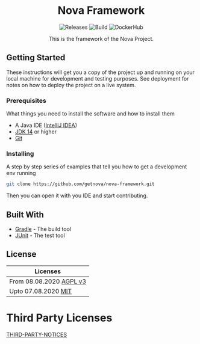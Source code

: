 <h1 align="center">
    Nova Framework
</h1>
<p align="center">
    <a style="text-decoration:none" href="https://github.com/getnova/nova-framework/releases">
        <img alt="Releases" src="https://img.shields.io/github/v/tag/getnova/nova-framework?label=latest%20version&style=flat-square">
    </a>
    <a style="text-decoration:none" href="https://github.com/getnova/nova-framework/actions">
        <img alt="Build" src="https://img.shields.io/github/workflow/status/getnova/nova-framework/Main%20Build?label=Main%20Build&style=flat-square">
    </a>
    <a style="text-decoration:none" href="https://hub.docker.com/r/getnova/nova-framework">
        <img alt="DockerHub" src="https://img.shields.io/docker/pulls/getnova/nova-framework?style=flat-square">
    </a>
</p>
<p align="center">
    This is the framework of the Nova Project.
</p>

## Getting Started

These instructions will get you a copy of the project up and running on your local machine for development and testing purposes. See deployment for notes on how to deploy the project on a live system.

### Prerequisites

What things you need to install the software and how to install them

* A Java IDE ([IntelliJ IDEA](https://www.jetbrains.com/idea/))
* [JDK 14](https://adoptopenjdk.net/index.html) or higher
* [Git](https://git-scm.com/)

### Installing

A step by step series of examples that tell you how to get a development env running

```sh
git clone https://github.com/getnova/nova-framework.git
```

Then you can open it with you IDE and start contributing.

## Built With

* [Gradle](https://gradle.org/) - The build tool
* [JUnit](https://junit.org/) - The test tool

## License

| Licenses                                                                                                              |
|-----------------------------------------------------------------------------------------------------------------------|
| From 08.08.2020 [AGPL v3](LICENSE)                                                                                    |
| Upto 07.08.2020 [MIT](https://github.com/getnova/nova-framework/blob/9988969fdfdf69540b3cb54a04cd70b21457f1fc/LICENSE)  |

# Third Party Licenses
[THIRD-PARTY-NOTICES](THIRD-PARTY-NOTICES)
